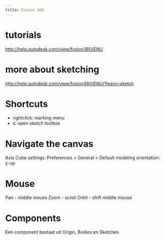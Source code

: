 ```yaml
---
title: Fusion 360
---
```


# tutorials
<http://help.autodesk.com/view/fusion360/ENU>

# more about sketching
<http://help.autodesk.com/view/fusion360/ENU/?learn=sketch>

# Shortcuts
- rightclick: marking menu
- s: open sketch toolbox

# Navigate the canvas
Axis Cube settings:
Preferences > General > Default modeling orientation: y-up

# Mouse
Pan - middle mouse
Zoom - scroll
Orbit - shift middle mouse

# Components
Een component bestaat uit Origin, Bodies en Sketches

